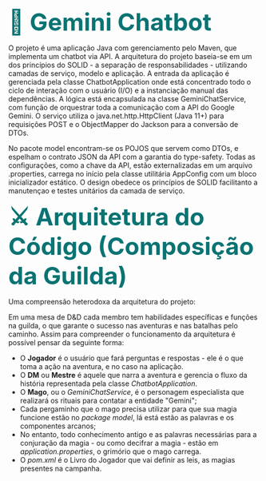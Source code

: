 <p align="center-left"> <font size="12" color="#0A7373"><b>📜 Gemini Chatbot</b></font> </p>

O projeto é uma aplicação Java com gerenciamento pelo Maven, que implementa um chatbot via API. A arquitetura do projeto baseia-se em um dos princípios do SOLID - a separação de responsabilidades - utilizando camadas de serviço, modelo e aplicação. A entrada da aplicação é gerenciada pela classe ChatbotApplication onde está concentrado todo o ciclo de interação com o usuário (I/O) e a instanciação manual das dependências. A lógica está encapsulada na classe GeminiChatService, com função de orquestrar toda a comunicação com a API do Google Gemini. O serviço utiliza o java.net.http.HttpClient (Java 11+) para requisições POST e o ObjectMapper do Jackson para a conversão de DTOs.

No pacote model encontram-se os POJOS que servem como DTOs, e espelham o contrato JSON da API com a garantia do type-safety. Todas as configurações, como a chave da API, estão externalizadas em um arquivo .properties, carrega no início pela classe utilitária AppConfig com um bloco inicializador estático. O design obedece os princípios de SOLID facilitanto a manutençao e testes unitários da camada de serviço.



<p align="center-left"> <font size="12" color="#0A7373"><b>⚔️ Arquitetura do Código (Composição da Guilda) </b></font> </p>

Uma compreensão heterodoxa da arquitetura do projeto:

Em uma mesa de D&D cada membro tem habilidades específicas e funções na guilda, o que garante o sucesso nas aventuras e nas batalhas pelo caminho. Assim para compreender o funcionamento da arquitetura é possível pensar da seguinte forma: 

- O **Jogador** é o usuário que fará perguntas e respostas - ele é o que toma a ação na aventura, e no caso na aplicação.
- O **DM** ou **Mestre** é aquele que narra a aventura e gerencia o fluxo da história representada pela classe _ChatbotApplication_.
- O **Mago**, ou o _GeminiChatService_, é o personagem especialista que realizará os rituais para contatar a entidade "Gemini";
- Cada pergaminho que o mago precisa utilizar para que sua magia funcione estão no _package_ _model_, lá está estão as palavras e os componentes arcanos;
- No entanto, todo conhecimento antigo e as palavras necessárias para a conjuração da magia - ou como decifrar a magia - estão em _application.properties_, o grimório que o mago carrega.
- O _pom.xml_ é o Livro do Jogador que vai definir as leis, as magias presentes na campanha.
